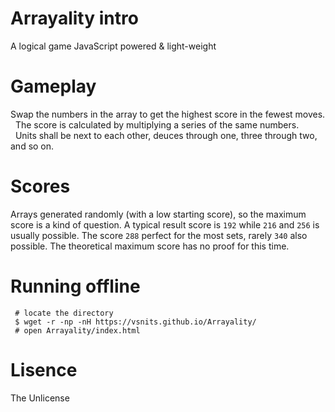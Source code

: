 

# Arrayality intro
  A logical game JavaScript powered & light-weight

# Gameplay
  Swap the numbers in the array to get the highest score in the fewest moves. <br>
  The score is calculated by multiplying a series of the same numbers. <br>
  Units shall be next to each other, deuces through one, three through two, and so on.

# Scores
  Arrays generated randomly (with a low starting score), so the maximum score is a kind of question.
  A typical result score is `192` while `216` and `256` is usually possible.
  The score `288` perfect for the most sets, rarely `340` also possible.
  The theoretical maximum score has no proof for this time.
   
# Running offline
     
 ```shell
  # locate the directory
  $ wget -r -np -nH https://vsnits.github.io/Arrayality/
  # open Arrayality/index.html
 ```

 # Lisence
   The Unlicense
   